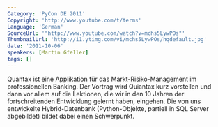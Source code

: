 ```yaml
---
Category: 'PyCon DE 2011'
Copyright: 'http://www.youtube.com/t/terms'
Language: 'German'
SourceUrl: '"http://www.youtube.com/watch?v=mchs5LywPOs"'
ThumbnailUrl: 'http://i1.ytimg.com/vi/mchs5LywPOs/hqdefault.jpg'
date: '2011-10-06'
speakers: [Martin Gfeller]
tags: []
---
```

Quantax ist eine Applikation für das Markt-Risiko-Management im professionellen Banking. Der Vortrag wird Quiantax kurz vorstellen und dann vor allem auf die Lektionen, die wir in den 10 Jahren der fortschreitenden Entwicklung gelernt haben, eingehen. Die von uns entwickelte Hybrid-Datenbank (Python-Objekte, partiell in SQL Server abgebildet) bildet dabei einen Schwerpunkt.